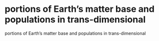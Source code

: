 # portions of Earth’s matter base and populations in trans-dimensional

portions of Earth’s matter base and populations in trans-dimensional